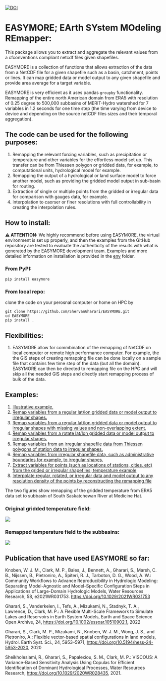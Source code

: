 [![DOI](https://zenodo.org/badge/316842913.svg)](https://zenodo.org/badge/latestdoi/316842913)

# EASYMORE; EArth SYstem MOdeling REmapper:

This package allows you to extract and aggregate the relevant values from a
cfconventions compliant netcdf files given shapefiles.

EASYMORE is a collection of functions that allows extraction of the data from a NetCDF file for a given shapefile such as a basin, catchment, points or lines. It can map gridded data or model output to any given shapefile and provide area average for a target variable.

EASYMORE is very efficient as it uses pandas `groupby` functionality. Remapping of the entire north American domain from ERA5 with resolution of 0.25 degree to 500,000 subbasins of MERIT-Hydro watershed for 7 variables in 1.2 seconds for one time step (the time varying from device to device and depending on the source netCDF files sizes and their temporal aggregation).

## The code can be used for the following purposes:

1. Remapping the relevant forcing variables, such as precipitation or temperature and other variables for the effortless model set up. This transfer can be from Thiessen polygon or gridded data, for example, to computational units, hydrological model for example.
2. Remapping the output of a hydrological or land surface model to force another model, such as providing the gridded model output in sub-basin for routing.
3. Extraction of single or multiple points from the gridded or irregular data for comparison with gauges data, for example.
4. Interpolation to caorser or finer resolutions with full controllability in creating the interpolation rules.

## How to install:

**⚠ ATTENTION:**
We highly recommend before using EASYMORE, the virtual environment is set up properly, and then the examples from the GitHub repository are tested to evaluate the authenticity of the results with what is generated by the EASYMORE development team. Examples and more detailed information on installation is provided in the [env](https://github.com/ShervanGharari/EASYMORE/tree/main/env) folder.

### From PyPI:

`pip install easymore`

### From local repo:

clone the code on your perosnal computer or home on HPC by

```
git clone https://github.com/ShervanGharari/EASYMORE.git
cd EASYMORE
pip install .
```

## Flexibilities:

1. EASYMORE allow for commbination of the remapping of NetCDF on local computer or remote high performance computer. For example, the the GIS steps of creating remapping file can be done locally on a sample file that contains few time step of the data (but all the domain). EASYMORE can then be directed to remapping file on the HPC and will skip all the needed GIS steps and directly start remapping process of bulk of the data.

## Examples:

1. [Illustrative example.](https://github.com/ShervanGharari/EASYMORE/blob/main/examples/00_test_example.ipynb)
2. [Remap variables from a regular lat/lon gridded data or model output to irregular shapes.](https://github.com/ShervanGharari/EASYMORE/blob/main/examples/01_ERA5_Regular_Lat_Lon.ipynb)
3. [Remap variables from a regular lat/lon gridded data or model output to irregular shapes with missing values and non-overlapping extent.](https://github.com/ShervanGharari/EASYMORE/blob/main/examples/02_ERA5_Regular_Lat_Lon_NaN.ipynb)
4. [Remap variables from a rotate lat/lon gridded data or model output to irregular shapes.](https://github.com/ShervanGharari/EASYMORE/blob/main/examples/03_WRF_Rotated_Lat_Lon.ipynb)
5. [Remap variables from an irregular shapefile data from Thiessen polygons of station data to irregular shapes.](https://github.com/ShervanGharari/EASYMORE/blob/main/examples/04_Thiessen_Polygons_SCDNA.ipynb)
6. [Remap variables from irregular shapefile data, such as administrative boundaries for example, to irregular shapes.](https://github.com/ShervanGharari/EASYMORE/blob/main/examples/05_irregular_shapes.ipynb)
7. [Extract variables for points (such as locations of stations, cities, etc) from the grided or irregular shapefiles; temperature example](https://github.com/ShervanGharari/EASYMORE/blob/main/examples/07_GRACE_capitals.ipynb)
8. [Interpolate regular, rotated, or irregular data and model output to any resolution density of the points by reconstructing the remapping file](https://github.com/ShervanGharari/EASYMORE/blob/main/examples/92_WRF_interpolation.ipynb)

The two figures show remapping of the gridded temperature from ERA5 data set to subbasin of South Saskatchewan River at Medicine Hat.

### Original gridded temperature field:

![](https://github.com/ShervanGharari/EASYMORE/blob/main/fig/Gird.png)

### Remapped temperature field to the subbasins:

![](https://github.com/ShervanGharari/EASYMORE/blob/main/fig/Remapped.png)

## Publication that have used EASYMORE so far:

Knoben, W. J. M., Clark, M. P., Bales, J., Bennett, A., Gharari, S., Marsh, C. B., Nijssen, B., Pietroniro, A., Spiteri, R. J., Tarboton, D. G., Wood, A. W.: Community Workflows to Advance Reproducibility in Hydrologic Modeling: Separating Model-Agnostic and Model-Specific Configuration Steps in Applications of Large-Domain Hydrologic Models, Water Resources Research, 58, e2021WR031753. https://doi.org/10.1029/2021WR031753

Gharari, S., Vanderkelen, I., Tefs, A., Mizukami, N., Stadnyk, T. A., Lawrence, D., Clark, M. P.: A Flexible Multi-Scale Framework to Simulate Lakes and Reservoirs in Earth System Models, Earth and Space Science Open Archive, 24, https://doi.org/10.1002/essoar.10510902.1, 2022

Gharari, S., Clark, M. P., Mizukami, N., Knoben, W. J. M., Wong, J. S., and Pietroniro, A.: Flexible vector-based spatial configurations in land models, Hydrol. Earth Syst. Sci., 24, 5953–5971, https://doi.org/10.5194/hess-24-5953-2020, 2020

Sheikholeslami, R., Gharari, S., Papalexiou, S. M., Clark, M. P.: VISCOUS: A Variance-Based Sensitivity Analysis Using Copulas for Efficient Identification of Dominant Hydrological Processes, Water Resources Research, https://doi.org/10.1029/2020WR028435, 2021.
